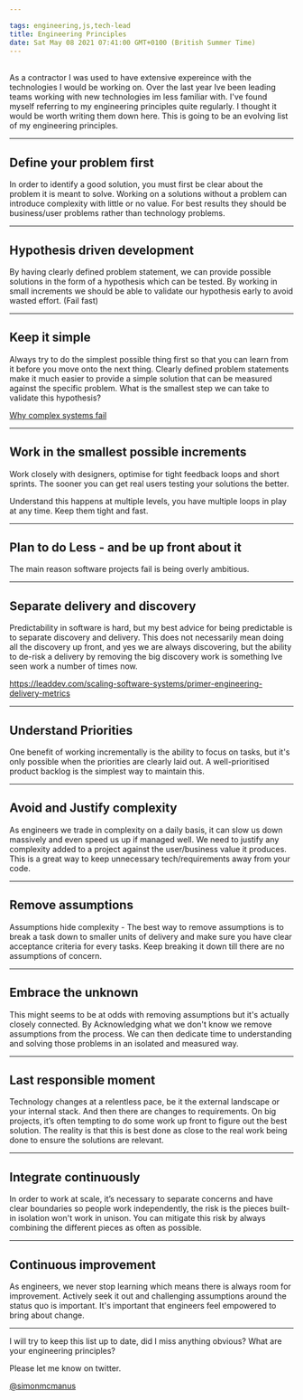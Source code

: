 ```yaml
---

tags: engineering,js,tech-lead
title: Engineering Principles
date: Sat May 08 2021 07:41:00 GMT+0100 (British Summer Time)
---
```

   
As a contractor I was used to have extensive expereince with the technologies I would be working on. Over the last year Ive been leading teams working with new technologies im less familiar with. I've found myself referring to my engineering principles quite regularly. I thought it would be worth writing them down here.  This is going to be an evolving list of my engineering principles. 

*****
## Define your problem first 

In order to identify a good solution, you must first be clear about the problem it is meant to solve. 
Working on a solutions without a problem can introduce complexity with little or no value.
For best results they should be business/user problems rather than technology problems. 

*****

## Hypothesis driven development 

By having clearly defined problem statement, we can provide possible solutions in the form of a hypothesis which can be tested. By working in small increments we should be able to validate our hypothesis early to avoid wasted effort. (Fail fast)

*****
## Keep it simple 

Always try to do the simplest possible thing first so that you can learn from it before you move onto the next thing. Clearly defined problem statements make it much easier to provide a simple solution that can be measured against the specific problem. 
What is the smallest step we can take to validate this hypothesis?

[Why complex systems fail](https://how.complexsystems.fail)

*****

## Work in the smallest possible increments 

Work closely with designers, optimise for tight feedback loops and short sprints. The sooner you can get real users testing your solutions the better. 

Understand this happens at multiple levels,  you have multiple loops in play at any time.  Keep them tight and fast.

*****
## Plan to do Less - and be up front about it

The main reason software projects fail is being overly ambitious. 

*****

## Separate delivery and discovery 

Predictability in software is hard, but my best advice for being predictable is to separate discovery and delivery.
This does not necessarily mean doing all the discovery up front, and yes we are always discovering, but the ability to de-risk a delivery by removing the big discovery work is something Ive seen work a number of times now. 

https://leaddev.com/scaling-software-systems/primer-engineering-delivery-metrics

*****
## Understand Priorities 

One benefit of working incrementally is the ability to focus on tasks, but it's only possible when the priorities are clearly laid out. A well-prioritised product backlog is the simplest way to maintain this.

*****
## Avoid and Justify complexity 

As engineers we trade in complexity on a daily basis, it can slow us down massively and even speed us up if managed well. We need to justify any complexity added to a project against the user/business value it produces. This is a great way to keep unnecessary tech/requirements away from your code. 

*****

## Remove assumptions 

Assumptions hide complexity - The best way to remove assumptions is to break a task down to smaller units of delivery and make sure you have clear acceptance criteria for every tasks. Keep breaking it down till there are no assumptions of concern. 

*****
## Embrace the unknown 

This might seems to be at odds with removing assumptions but it's actually closely connected. By Acknowledging what we don't know we remove assumptions from the process. We can then dedicate time to understanding and solving those problems in an isolated and measured way.

*****
## Last responsible moment

Technology changes at a relentless pace,  be it the external landscape or your internal stack. And then there are changes to requirements.   On big projects, it’s often tempting to do some work up front to figure out the best solution.  The reality is that this is best done as close to the real work being done to ensure the solutions are relevant.

*****
## Integrate continuously 

In order to work at scale, it’s necessary to separate concerns and have clear boundaries so people work independently, the risk is the pieces built-in isolation won't work in unison.  You can mitigate this risk by always combining the different pieces as often as possible.

*****

## Continuous improvement   

As engineers, we never stop learning which means there is always room for improvement.  Actively seek it out and challenging assumptions around the status quo is important. It's important that engineers feel empowered to bring about change. 

*****

I will try to keep this list up to date, did I miss anything obvious? What are your engineering principles?

Please let me know on twitter.

[@simonmcmanus](https://twitter.com/simonmcmanus)

